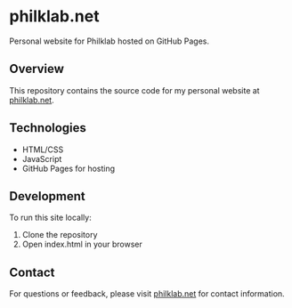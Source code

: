 # philklab.net

Personal website for Philklab hosted on GitHub Pages.

## Overview
This repository contains the source code for my personal website at [philklab.net](https://philklab.net).

## Technologies
- HTML/CSS
- JavaScript
- GitHub Pages for hosting

## Development
To run this site locally:
1. Clone the repository
2. Open index.html in your browser

## Contact
For questions or feedback, please visit [philklab.net](https://philklab.net) for contact information.
